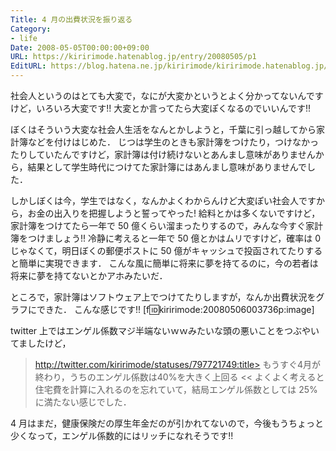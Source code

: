 ```yaml
---
Title: 4 月の出費状況を振り返る
Category:
- life
Date: 2008-05-05T00:00:00+09:00
URL: https://kiririmode.hatenablog.jp/entry/20080505/p1
EditURL: https://blog.hatena.ne.jp/kiririmode/kiririmode.hatenablog.jp/atom/entry/8454420450078214955
---
```



社会人というのはとても大変で，なにが大変かというとよく分かってないんですけど，いろいろ大変です!!
大変とか言ってたら大変ぽくなるのでいいんです!!


ぼくはそういう大変な社会人生活をなんとかしようと，千葉に引っ越してから家計簿などを付けはじめた．
じつは学生のときも家計簿をつけたり，つけなかったりしていたんですけど，家計簿は付け続けないとあんまし意味がありませんから，結果として学生時代につけてた家計簿にはあんまし意味がありませんでした．

しかしぼくは今，学生ではなく，なんかよくわからんけど大変ぽい社会人ですから，お金の出入りを把握しようと誓ってやった!
給料とかは多くないですけど，家計簿をつけてたら一年で 50 億くらい溜まったりするので，みんな今すぐ家計簿をつけましょう!!
冷静に考えると一年で 50 億とかはムリですけど，確率は 0 じゃなくて，明日ぼくの郵便ポストに 50 億がキャッシュで投函されてたりすると簡単に実現できます．
こんな風に簡単に将来に夢を持てるのに，今の若者は将来に夢を持てないとかアホみたいだ．


ところで，家計簿はソフトウェア上でつけてたりしますが，なんか出費状況をグラフにできた．
こんな感じです!!
[f:id:kiririmode:20080506003736p:image]

twitter 上ではエンゲル係数マジ半端ないｗｗみたいな頭の悪いことをつぶやいてましたけど，
>http://twitter.com/kiririmode/statuses/797721749:title>
もうすぐ4月が終わり，うちのエンゲル係数は40%を大きく上回る
<<
よくよく考えると住宅費を計算に入れるのを忘れていて，結局エンゲル係数としては 25% に満たない感じでした．

4 月はまだ，健康保険だの厚生年金だのが引かれてないので，今後もうちょっと少くなって，エンゲル係数的にはリッチになれそうです!!
